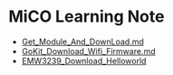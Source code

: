 # MiCO Learning Note

* [Get_Module_And_DownLoad.md](Get_Module_And_DownLoad.md)
* [GoKit_Download_Wifi_Firmware.md](GoKit_Download_Wifi_Firmware.md)
* [EMW3239_Download_Helloworld](EMW3239_Download_Helloworld.md)

